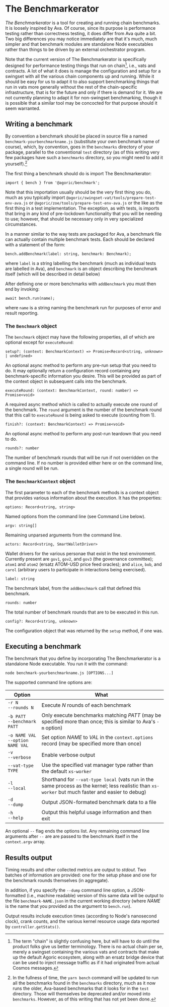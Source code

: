 # The Benchmarkerator

*The Benchmarkerator* is a tool for creating and running chain benchmarks.  It
is loosely inspired by Ava.  Of course, since its purpose is performance testing
rather than correctness testing, it does differ from Ava quite a bit.  Two big
differences you may notice immediately are that it's much, much simpler and that
benchmark modules are standalone Node executables rather than things to be
driven by an external orchestrator program.

Note that the current version of The Benchmarkerator is specifically designed
for performance testing things that run on chain[^1], i.e., vats and contracts.
A lot of what it does is manage the configuration and setup for a swingset with
all the various chain components up and running.  While it should be easy for us
to adapt it to also support benchmarking things that run in vats more generally
without the rest of the chain-specific infrastructure, that is for the future
and only if there is demand for it.  We are not currently planning to adapt it
for non-swingset benchmarking, though it is possible that a similar tool may be
concocted for that purpose should it seem warranted.

[^1]: The term "chain" is slightly confusing here, but will have to do until the
    product folks give us better terminology.  There is no actual chain per se,
    merely a swingset containing the various vats and contracts that make up the
    default Agoric ecosystem, along with an ersatz bridge device that can be
    used to inject message traffic as if it had originated from actual Cosmos
    messages.

## Writing a benchmark

By convention a benchmark should be placed in source file a named
`benchmark-yourbenchmarkname.js` (substitute your own benchmark name of course),
which, by convention, goes in the `benchmarks` directory of your package,
parallel to the conventional `test` directory (as of this writing very few
packages have such a `benchmarks` directory, so you might need to add it
yourself).[^2]

[^2]: In the fullness of time, the `yarn bench` command will be updated to run
    all the benchmarks found in the `benchmarks` directory, much as it now runs
    the older, Ava-based benchmarks that it looks for in the `test` directory.
    Those will themselves be deprecated and/or moved into `benchmarks`.
    However, as of this writing that has not yet been done.

The first thing a benchmark should do is import The Benchmarkerator:
```
import { bench } from '@agoric/benchmark';
```

Note that this importation usually should be the very first thing you do, much
as you typically import `@agoric/swingset-vat/tools/prepare-test-env-ava.js` or
`@agoric/zoe/tools/prepare-test-env-ava.js` or the like as the first thing in a
test implementation.  The exception, as with tests, is imports that bring in any
kind of pre-lockdown functionality that you will be needing to use; however,
that should be necessary only in very specialized circumstances.

In a manner similar to the way tests are packaged for Ava, a benchmark file can
actually contain multiple benchmark tests.  Each should be declared with a
statement of the form:

`bench.addBenchmark(label: string, benchmark: Benchmark);`

where `label` is a string labelling the benchmark (much as individual tests are
labelled in Ava), and `benchmark` is an object describing the benchmark itself
(which will be described in detail below)

After defining one or more benchmarks with `addBenchmark` you must then end by
invoking:

```await bench.run(name);```

where `name` is a string naming the benchmark run for purposes of error and
result reporting.

### The `Benchmark` object

The `benchmark` object may have the following properties, all of which are
optional except for `executeRound`:

`setup?: (context: BenchmarkContext) => Promise<Record<string, unknown> | undefined>`

  An optional async method to perform any pre-run setup that you need to do. It
  may optionally return a configuration record containing any benchmark-specific
  information you desire.  This will be provided as part of the context object
  in subsequent calls into the benchmark.

`executeRound: (context: BenchmarkContext, round: number) => Promise<void>`

  A required async method which is called to actually execute one round of the
  benchmark.  The `round` argument is the number of the benchmark round
  that this call to `executeRound` is being asked to execute (counting from 1).

`finish?: (context: BenchmarkContext) => Promise<void>`

  An optional async method to perform any post-run teardown that you need to do.

`rounds?: number`

  The number of benchmark rounds that will be run if not overridden on the
  command line.  If no number is provided either here or on the command line, a
  single round will be run.

### The `BenchmarkContext` object

The first parameter to each of the benchmark methods is a context object that
provides various information about the execution.  It has the properties:

`options: Record<string, string>`

  Named options from the command line (see Command Line below).

`argv: string[]`

  Remaining unparsed arguments from the command line.

`actors: Record<string, SmartWalletDriver>`

  Wallet drivers for the various personae that exist in the test environment.
  Currently present are `gov1`, `gov2`, and `gov3` (the governance committee);
  `atom1` and `atom2` (ersatz ATOM-USD price feed oracles); and `alice`, `bob`,
  and `carol` (arbitrary users to participate in interactions being exercised).

`label: string`

  The benchmark label, from the `addBenchmark` call that defined this benchmark.

`rounds: number`

  The total number of benchmark rounds that are to be executed in this run.

`config?: Record<string, unknown>`

  The configuration object that was returned by the `setup` method, if one was.

## Executing a benchmark

The benchmark that you define by incorporating The Benchmarkerator is a
standalone Node executable.  You run it with the command:

`node benchmark-yourbenchmarkname.js [OPTIONS...]`

The supported command line options are:

| Option | What |
|--------|------|
| `-r N`<br/>`--rounds N` | Execute _N_ rounds of each benchmark |
| `-b PATT`<br/>`--benchmark PATT` | Only execute benchmarks matching _PATT_ (may be specified more than once; this is similar to Ava's `-m` option)|
| `-o NAME VAL`<br/>`--option NAME VAL` | Set option _NAME_ to _VAL_ in the `context.options` record (may be specified more than once)  |
| `-v`<br/>`--verbose` | Enable verbose output |
| `--vat-type TYPE` | Use the specified vat manager type rather than the default `xs-worker` |
| `-l`<br/>`--local` | Shorthand for `--vat-type local` (vats run in the same process as the kernel; less realistic than `xs-worker` but much faster and easier to debug) |
| `-d`<br/>`--dump` | Output JSON-formated benchmark data to a file |
| `-h`<br/>`--help` | Output this helpful usage information and then exit |

An optional `--` flag ends the options list.  Any remaining command line
arguments after `--` are are passed to the benchmark itself in the
`context.argv` array.

## Results output

Timing results and other collected metrics are output to _stdout_.  Two batches
of information are provided: one for the setup phase and one for the benchmark
rounds themselves (in aggregate).

In addition, if you specify the `--dump` command line option, a JSON-formatted
(i.e., machine readable) version of this same data will be output to the file
`benchmark-NAME.json` in the current working directory (where _NAME_ is the name
that you provided as the argument to `bench.run`).

Output results include execution times (according to Node's nanosecond clock),
crank counts, and the various kernel resource usage data reported by
`controller.getStats()`.
